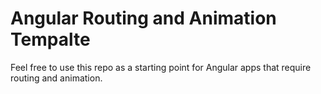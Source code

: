 # Angular Routing and Animation Tempalte

Feel free to use this repo as a starting point for Angular apps that require routing and animation.
